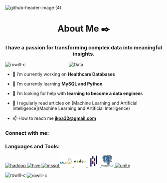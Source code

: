 ![github-header-image (4)](https://github.com/rowill-c/rowill-c/assets/75282233/9e682b7c-f7da-4dee-8576-38bc5627bb8f)

<h1 align="center">About Me ✒️ </h1>
<h3 align="center">I have a passion for transforming complex data into meaningful insights.</h3>
<img align="right" alt="Data" width="300" src="https://i.pinimg.com/originals/fc/71/63/fc71635c7f1b09ed30413f59bb749582.gif">

<p align="left"> <img src="https://komarev.com/ghpvc/?username=rowill-c&label=Profile%20views&color=0e75b6&style=flat" alt="rowill-c" /> </p>

- 🔭 I’m currently working on **Healthcare Databases**

- 🌱 I’m currently learning **MySQL and Python**

- 🤝 I’m looking for help with **learning to become a data engineer.**

- 📝 I regularly read articles on [Machine Learning and Artificial Intelligence](Machine Learning and Artificial Intelligence)

- 📫 How to reach me **jkoa32@gmail.com**

<h3 align="left">Connect with me:</h3>
<p align="left">
</p>

<h3 align="left">Languages and Tools:</h3>
<p align="left"> <a href="https://hadoop.apache.org/" target="_blank" rel="noreferrer"> <img src="https://www.vectorlogo.zone/logos/apache_hadoop/apache_hadoop-icon.svg" alt="hadoop" width="40" height="40"/> </a> <a href="https://hive.apache.org/" target="_blank" rel="noreferrer"> <img src="https://www.vectorlogo.zone/logos/apache_hive/apache_hive-icon.svg" alt="hive" width="40" height="40"/> </a> <a href="https://www.microsoft.com/en-us/sql-server" target="_blank" rel="noreferrer"> <img src="https://www.svgrepo.com/show/303229/microsoft-sql-server-logo.svg" alt="mssql" width="40" height="40"/> </a> <a href="https://www.mysql.com/" target="_blank" rel="noreferrer"> <img src="https://raw.githubusercontent.com/devicons/devicon/master/icons/mysql/mysql-original-wordmark.svg" alt="mysql" width="40" height="40"/> </a> <a href="https://nodejs.org" target="_blank" rel="noreferrer"> <img src="https://raw.githubusercontent.com/devicons/devicon/master/icons/nodejs/nodejs-original-wordmark.svg" alt="nodejs" width="40" height="40"/> </a> <a href="https://pandas.pydata.org/" target="_blank" rel="noreferrer"> <img src="https://raw.githubusercontent.com/devicons/devicon/2ae2a900d2f041da66e950e4d48052658d850630/icons/pandas/pandas-original.svg" alt="pandas" width="40" height="40"/> </a> <a href="https://www.postgresql.org" target="_blank" rel="noreferrer"> <img src="https://raw.githubusercontent.com/devicons/devicon/master/icons/postgresql/postgresql-original-wordmark.svg" alt="postgresql" width="40" height="40"/> </a> <a href="https://unity.com/" target="_blank" rel="noreferrer"> <img src="https://www.vectorlogo.zone/logos/unity3d/unity3d-icon.svg" alt="unity" width="40" height="40"/> </a> </p>

<p><img align="left" src="https://github-readme-stats.vercel.app/api/top-langs?username=rowill-c&show_icons=true&locale=en&layout=compact" alt="rowill-c" /></p>

<p>&nbsp;<img align="center" src="https://github-readme-stats.vercel.app/api?username=rowill-c&show_icons=true&locale=en" alt="rowill-c" /></p>
